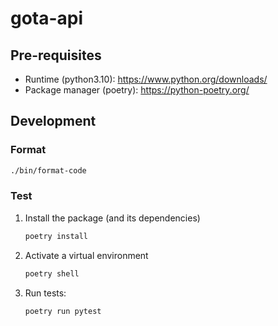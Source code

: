 # gota-api

## Pre-requisites

-   Runtime (python3.10): https://www.python.org/downloads/
-   Package manager (poetry): https://python-poetry.org/

## Development

### Format

```bash
./bin/format-code
```

### Test

1. Install the package (and its dependencies)
    ```bash
    poetry install
    ```
1. Activate a virtual environment
    ```bash
    poetry shell
    ```
1. Run tests:
    ```bash
    poetry run pytest
    ```
